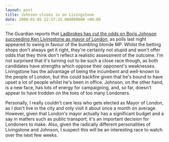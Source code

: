 ```yaml
---
layout: post
title: Johnson closes in on Livingstone
date: 2008-01-05 12:57:33.000000000 +00:00
---
```


The Guardian reports that [Ladbrokes has cut the odds on Boris Johnson succeeding Ken Livingstone as mayor of London](http://www.theguardian.com/politics/2008/jan/03/politicalnews.london), as polls last night appeared to swing in favour of the bumbling blonde MP. Whilst the betting shops don't always get it right, they're certainly not stupid and won't offer odds that they think don't reflect a realistic assessment of the outcome. I'm not surprised that it's turning out to be such a close race though, as both candidates have strengths which oppose their opponent's weaknesses. Livingstone has the advantage of being the incumbent and well-known to the people of London, but this could backfire given that he's bound to have upset a lot of people whilst he's been in office. Johnson, on the other hand, is a new face, has lots of energy for campaigning, and, so far, doesn't appear to have trodden on the toes of too many Londoners.

Personally, I really couldn't care less who gets elected as Mayor of London, as I don't live in the city and only visit it about once a month on average. However, given that London's mayor actually has a significant budget and a say in matters such as public transport, it's an important decision for Londoners to make. Also, given the radically different personalities of Livingstone and Johnson, I suspect this will be an interesting race to watch over the next few weeks.

